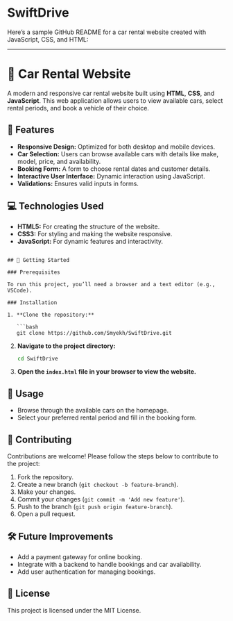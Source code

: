# SwiftDrive
Here’s a sample GitHub README for a car rental website created with JavaScript, CSS, and HTML:

---

# 🚗 Car Rental Website

A modern and responsive car rental website built using **HTML**, **CSS**, and **JavaScript**. This web application allows users to view available cars, select rental periods, and book a vehicle of their choice.

## 📖 Features

- **Responsive Design:** Optimized for both desktop and mobile devices.
- **Car Selection:** Users can browse available cars with details like make, model, price, and availability.
- **Booking Form:** A form to choose rental dates and customer details.
- **Interactive User Interface:** Dynamic interaction using JavaScript.
- **Validations:** Ensures valid inputs in forms.

## 💻 Technologies Used

- **HTML5:** For creating the structure of the website.
- **CSS3:** For styling and making the website responsive.
- **JavaScript:** For dynamic features and interactivity.

```

## 🚀 Getting Started

### Prerequisites

To run this project, you’ll need a browser and a text editor (e.g., VSCode).

### Installation

1. **Clone the repository:**

   ```bash
   git clone https://github.com/Smyekh/SwiftDrive.git
   ```

2. **Navigate to the project directory:**

   ```bash
   cd SwiftDrive
   ```

3. **Open the `index.html` file in your browser to view the website.**

## 🔧 Usage

- Browse through the available cars on the homepage.
- Select your preferred rental period and fill in the booking form.

## 🤝 Contributing

Contributions are welcome! Please follow the steps below to contribute to the project:

1. Fork the repository.
2. Create a new branch (`git checkout -b feature-branch`).
3. Make your changes.
4. Commit your changes (`git commit -m 'Add new feature'`).
5. Push to the branch (`git push origin feature-branch`).
6. Open a pull request.

## 🛠️ Future Improvements

- Add a payment gateway for online booking.
- Integrate with a backend to handle bookings and car availability.
- Add user authentication for managing bookings.

## 📄 License

This project is licensed under the MIT License.
